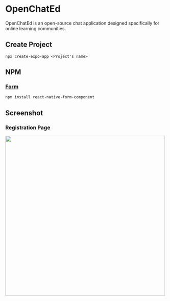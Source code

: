 # OpenChatEd
OpenChatEd is an open-source chat application designed specifically for online learning communities.

## Create Project
```
npx create-expo-app <Project's name>
```


## NPM


### [Form](https://www.npmjs.com/package/react-native-form-component) 

```
npm install react-native-form-component
```



## Screenshot
### Registration Page
<img src='./readMeAssets/RegistationPage.jpg' height="500"/>